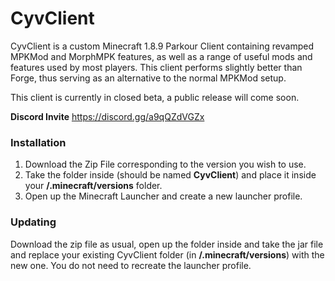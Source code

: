 # CyvClient
CyvClient is a custom Minecraft 1.8.9 Parkour Client containing revamped MPKMod and MorphMPK features, as well as a range of useful mods and features used by most players.
This client performs slightly better than Forge, thus serving as an alternative to the normal MPKMod setup.

This client is currently in closed beta, a public release will come soon.

**Discord Invite**
https://discord.gg/a9qQZdVGZx

### Installation
1. Download the Zip File corresponding to the version you wish to use.
2. Take the folder inside (should be named **CyvClient**) and place it inside your **/.minecraft/versions** folder.
3. Open up the Minecraft Launcher and create a new launcher profile.

### Updating
Download the zip file as usual, open up the folder inside and take the jar file and replace your existing CyvClient folder (in **/.minecraft/versions**) with the new one. You do not need to recreate the launcher profile.
